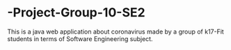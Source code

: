# -Project-Group-10-SE2
This is a java web application about coronavirus made by a group of k17-Fit students in terms of Software Engineering subject.
